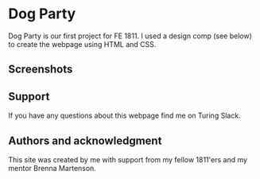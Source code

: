 # Dog Party

Dog Party is our first project for FE 1811. I used a design comp (see below) to create the webpage using HTML and CSS.

## Screenshots


## Support

If you have any questions about this webpage find me on Turing Slack.

## Authors and acknowledgment
This site was created by me with support from my fellow 1811'ers and my mentor Brenna Martenson.